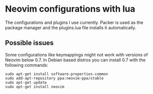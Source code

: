 # Neovim configurations with lua

The configurations and plugins I use currently. Packer is used as the package manager and the plugins.lua file installs it automatically.

## Possible issues

Some configurations like keymappings might not work with versions of Neovim below 0.7. In Debian based distros you can install 0.7 with the following commands:

```
sudo apt-get install software-properties-common
sudo add-apt-repository ppa:neovim-ppa/stable
sudo apt-get update
sudo apt-get install neovim
```
